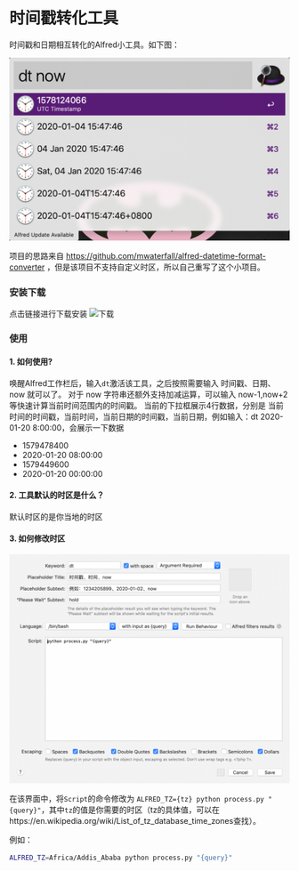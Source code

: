 # 时间戳转化工具

时间戳和日期相互转化的Alfred小工具。如下图：

![image-20200104154757755](https://github.com/BaskerShu/datetime_converter_workflow/blob/master/release/image-20200104154757755.png)

项目的思路来自 https://github.com/mwaterfall/alfred-datetime-format-converter ，但是该项目不支持自定义时区，所以自己重写了这个小项目。

### 安装下载

点击链接进行下载安装
![下载](https://raw.github.com/BaskerShu/datetime_converter_workflow/master/release/datetime_converter_workflow.alfredworkflow)

### 使用

#### 1. 如何使用?

唤醒Alfred工作栏后，输入`dt`激活该工具，之后按照需要输入 时间戳、日期、now 就可以了。
对于 now 字符串还额外支持加减运算，可以输入 now-1,now+2 等快速计算当前时间范围内的时间戳。
当前的下拉框展示4行数据，分别是 当前时间的时间戳，当前时间，当前日期的时间戳，当前日期，例如输入：dt 2020-01-20 8:00:00，会展示一下数据
* 1579478400
* 2020-01-20 08:00:00
* 1579449600
* 2020-01-20 00:00:00

#### 2. 工具默认的时区是什么？

默认时区的是你当地的时区

#### 3. 如何修改时区

![image-20200104155526853](https://github.com/BaskerShu/datetime_converter_workflow/blob/master/release/image-20200104155526853.png)

在该界面中，将`Script`的命令修改为 `ALFRED_TZ={tz} python process.py "{query}"`，其中`tz`的值是你需要的时区（tz的具体值，可以在https://en.wikipedia.org/wiki/List_of_tz_database_time_zones查找）。

例如：

```bash
ALFRED_TZ=Africa/Addis_Ababa python process.py "{query}"
```

